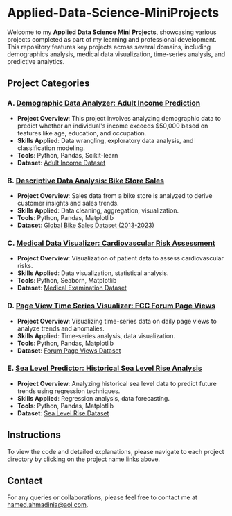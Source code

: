 # Applied-Data-Science-MiniProjects
Welcome to my **Applied Data Science Mini Projects**, showcasing various projects completed as part of my learning and professional development. This repository features key projects across several domains, including demographics analysis, medical data visualization, time-series analysis, and predictive analytics.

## Project Categories

### A. [Demographic Data Analyzer: Adult Income Prediction](https://github.com/Hamed-Ahmadinia/Applied-Data-Science-MiniProjects/blob/main/Demographic_Data_Analyzer_Adult_Income.ipynb)
- **Project Overview**: This project involves analyzing demographic data to predict whether an individual's income exceeds $50,000 based on features like age, education, and occupation.
- **Skills Applied**: Data wrangling, exploratory data analysis, and classification modeling.
- **Tools**: Python, Pandas, Scikit-learn  
- **Dataset**: [Adult Income Dataset](https://www.kaggle.com/datasets/hamedahmadinia/adult-income-dataset)

### B. [Descriptive Data Analysis: Bike Store Sales](https://github.com/Hamed-Ahmadinia/Applied-Data-Science-MiniProjects/blob/main/Descriptive_Data_Analysis_Bike_Store.ipynb)
- **Project Overview**: Sales data from a bike store is analyzed to derive customer insights and sales trends.
- **Skills Applied**: Data cleaning, aggregation, visualization.
- **Tools**: Python, Pandas, Matplotlib  
- **Dataset**: [Global Bike Sales Dataset (2013-2023)](https://www.kaggle.com/datasets/hamedahmadinia/global-bike-sales-dataset-2013-2023)

### C. [Medical Data Visualizer: Cardiovascular Risk Assessment](https://github.com/Hamed-Ahmadinia/Applied-Data-Science-MiniProjects/blob/main/Medical_Data_Visualizer_Cardiovascular_Risk_Assessment.ipynb)
- **Project Overview**: Visualization of patient data to assess cardiovascular risks.
- **Skills Applied**: Data visualization, statistical analysis.
- **Tools**: Python, Seaborn, Matplotlib  
- **Dataset**: [Medical Examination Dataset](https://www.kaggle.com/datasets/hamedahmadinia/medical-examination-dataset)

### D. [Page View Time Series Visualizer: FCC Forum Page Views](https://github.com/Hamed-Ahmadinia/Applied-Data-Science-MiniProjects/blob/main/Page_View_Time_Series_Visualizer_FCC_Forum_Daily_Page_Views.ipynb)
- **Project Overview**: Visualizing time-series data on daily page views to analyze trends and anomalies.
- **Skills Applied**: Time-series analysis, data visualization.
- **Tools**: Python, Pandas, Matplotlib  
- **Dataset**: [Forum Page Views Dataset](https://www.kaggle.com/datasets/hamedahmadinia/forum-pageviews-dataset)

### E. [Sea Level Predictor: Historical Sea Level Rise Analysis](https://github.com/Hamed-Ahmadinia/Applied-Data-Science-MiniProjects/blob/main/Sea_Level_Predictor_Analyzing_Historical_Sea_Level_Rise.ipynb)
- **Project Overview**: Analyzing historical sea level data to predict future trends using regression techniques.
- **Skills Applied**: Regression analysis, data forecasting.
- **Tools**: Python, Pandas, Matplotlib  
- **Dataset**: [Sea Level Rise Dataset](https://www.kaggle.com/datasets/hamedahmadinia/sea-level-rise-dataset)

## Instructions

To view the code and detailed explanations, please navigate to each project directory by clicking on the project name links above.

## Contact

For any queries or collaborations, please feel free to contact me at [hamed.ahmadinia@aol.com](mailto:hamed.ahmadinia@aol.com).

